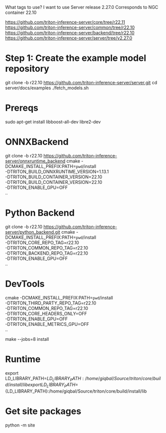 What tags to use?
I want to use Server release 2.27.0
Corresponds to NGC container 22.10

https://github.com/triton-inference-server/core/tree/r22.11
https://github.com/triton-inference-server/common/tree/r22.10
https://github.com/triton-inference-server/backend/tree/r22.10
https://github.com/triton-inference-server/server/tree/v2.27.0

# Step 1: Create the example model repository 
git clone -b r22.10 https://github.com/triton-inference-server/server.git
cd server/docs/examples
./fetch_models.sh

# Prereqs
sudo apt-get install libboost-all-dev libre2-dev

# ONNXBackend
git clone -b r22.10 https://github.com/triton-inference-server/onnxruntime_backend
cmake -DCMAKE_INSTALL_PREFIX:PATH=`pwd`/install \
    -DTRITON_BUILD_ONNXRUNTIME_VERSION=1.13.1 \
    -DTRITON_BUILD_CONTAINER_VERSION=22.10 \
    -DTRITON_BUILD_CONTAINER_VERSION=22.10 \
    -DTRITON_ENABLE_GPU=OFF \
    ..

# Python Backend
git clone -b r22.10 https://github.com/triton-inference-server/python_backend.git
cmake -DCMAKE_INSTALL_PREFIX:PATH=`pwd`/install \
    -DTRITON_CORE_REPO_TAG=r22.10 \
    -DTRITON_COMMON_REPO_TAG=r22.10 \
    -DTRITON_BACKEND_REPO_TAG=r22.10 \
    -DTRITON_ENABLE_GPU=OFF \
    ..

# DevTools
cmake -DCMAKE_INSTALL_PREFIX:PATH=`pwd`/install \
    -DTRITON_THIRD_PARTY_REPO_TAG=r22.10 \
    -DTRITON_COMMON_REPO_TAG=r22.10 \
    -DTRITON_CORE_HEADERS_ONLY=OFF \
    -DTRITON_ENABLE_GPU=OFF \
    -DTRITON_ENABLE_METRICS_GPU=OFF \
    ..

make --jobs=8 install  

# Runtime

export LD_LIBRARY_PATH=${LD_LIBRARY_PATH}:/home/giqbal/Source/triton/core/build/install/lib
export LD_LIBRARY_PATH=${LD_LIBRARY_PATH}:/home/giqbal/Source/triton/core/build/install/lib

# Get site packages
python -m site
